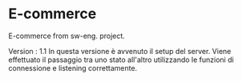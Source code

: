 # E-commerce
 E-commerce from sw-eng. project.

Version : 1.1
In questa versione è avvenuto il setup del server. Viene effettuato il passaggio tra uno stato all'altro
utilizzando le funzioni di connessione e listening correttamente.